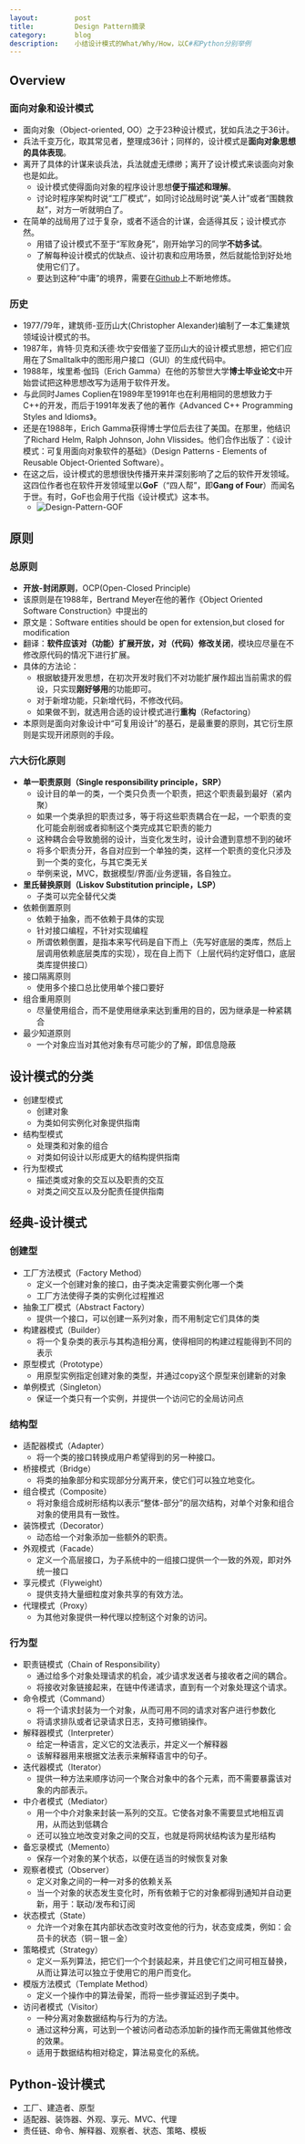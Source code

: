 ```yaml
---
layout:         post
title:          Design Pattern摘录
category:       blog
description:    小结设计模式的What/Why/How，以C#和Python分别举例
---
```


## Overview

### 面向对象和设计模式
- 面向对象（Object-oriented, OO）之于23种设计模式，犹如兵法之于36计。
- 兵法千变万化，取其常见者，整理成36计；同样的，设计模式是**面向对象思想的具体表现**。
- 离开了具体的计谋来谈兵法，兵法就虚无缥缈；离开了设计模式来谈面向对象也是如此。
	- 设计模式使得面向对象的程序设计思想**便于描述和理解**。
	- 讨论时程序架构时说“工厂模式”，如同讨论战局时说“美人计”或者“围魏救赵”，对方一听就明白了。
- 在简单的战局用了过于复杂，或者不适合的计谋，会适得其反；设计模式亦然。
	- 用错了设计模式不至于“军败身死”，刚开始学习的同学**不妨多试**。
	- 了解每种设计模式的优缺点、设计初衷和应用场景，然后就能恰到好处地使用它们了。
	- 要达到这种“中庸”的境界，需要在[Github](https://github.com/)上不断地修炼。

### 历史
- 1977/79年，建筑师-亚历山大(Christopher Alexander)编制了一本汇集建筑领域设计模式的书。
- 1987年，肯特·贝克和沃德·坎宁安借鉴了亚历山大的设计模式思想，把它们应用在了Smalltalk中的图形用户接口（GUI）的生成代码中。
- 1988年，埃里希·伽玛（Erich Gamma）在他的苏黎世大学**博士毕业论文**中开始尝试把这种思想改写为适用于软件开发。
- 与此同时James Coplien在1989年至1991年也在利用相同的思想致力于C++的开发，而后于1991年发表了他的著作《Advanced C++ Programming Styles and Idioms》。
- 还是在1988年，Erich Gamma获得博士学位后去往了美国。在那里，他结识了Richard Helm, Ralph Johnson, John Vlissides。他们合作出版了：《设计模式：可复用面向对象软件的基础》（Design Patterns - Elements of Reusable Object-Oriented Software）。
- 在这之后，设计模式的思想很快传播开来并深刻影响了之后的软件开发领域。这四位作者也在软件开发领域里以**GoF**（“四人帮”，即**Gang of Four**）而闻名于世。有时，GoF也会用于代指《设计模式》这本书。
	- ![Design-Pattern-GOF](https://raw.githubusercontent.com/wu-wenxiang/Media-WebLink/master/qiniu/d3982739435445939afcf1c492cddf08-Design-Pattern-GOF.png)


## 原则

### 总原则
- **开放-封闭原则**，OCP(Open-Closed Principle)
- 该原则是在1988年，Bertrand Meyer在他的著作《Object Oriented Software Construction》中提出的
- 原文是：Software entities should be open for extension,but closed for modification
- 翻译：**软件应该对（功能）扩展开放，对（代码）修改关闭**，模块应尽量在不修改原代码的情况下进行扩展。
- 具体的方法论：
	- 根据敏捷开发思想，在初次开发时我们不对功能扩展作超出当前需求的假设，只实现**刚好够用**的功能即可。
	- 对于新增功能，只新增代码，不修改代码。
	- 如果做不到，就选用合适的设计模式进行**重构**（Refactoring）
- 本原则是面向对象设计中“可复用设计”的基石，是最重要的原则，其它衍生原则是实现开闭原则的手段。

### 六大衍化原则

- **单一职责原则（Single responsibility principle，SRP）**
	- 设计目的单一的类，一个类只负责一个职责，把这个职责最到最好（紧内聚）
	- 如果一个类承担的职责过多，等于将这些职责耦合在一起，一个职责的变化可能会削弱或者抑制这个类完成其它职责的能力
	- 这种耦合会导致脆弱的设计，当变化发生时，设计会遭到意想不到的破坏
	- 将多个职责分开，各自对应到一个单独的类，这样一个职责的变化只涉及到一个类的变化，与其它类无关
	- 举例来说，MVC，数据模型/界面/业务逻辑，各自独立。
- **里氏替换原则（Liskov Substitution principle，LSP）**
	- 子类可以完全替代父类
- 依赖倒置原则
	- 依赖于抽象，而不依赖于具体的实现
	- 针对接口编程，不针对实现编程
	- 所谓依赖倒置，是指本来写代码是自下而上（先写好底层的类库，然后上层调用依赖底层类库的实现），现在自上而下（上层代码约定好借口，底层类库提供接口）
- 接口隔离原则
	- 使用多个接口总比使用单个接口要好
- 组合重用原则
	- 尽量使用组合，而不是使用继承来达到重用的目的，因为继承是一种紧耦合
- 最少知道原则
	- 一个对象应当对其他对象有尽可能少的了解，即信息隐蔽

## 设计模式的分类
- 创建型模式
	- 创建对象
	- 为类如何实例化对象提供指南
- 结构型模式
	- 处理类和对象的组合
	- 对类如何设计以形成更大的结构提供指南
- 行为型模式
	- 描述类或对象的交互以及职责的交互
	- 对类之间交互以及分配责任提供指南

## 经典-设计模式

### 创建型
- 工厂方法模式（Factory Method）
	- 定义一个创建对象的接口，由子类决定需要实例化哪一个类
	- 工厂方法使得子类的实例化过程推迟
- 抽象工厂模式（Abstract Factory）
	- 提供一个接口，可以创建一系列对象，而不用制定它们具体的类
- 构建器模式（Builder）
	- 将一个复杂类的表示与其构造相分离，使得相同的构建过程能得到不同的表示
- 原型模式（Prototype）
	- 用原型实例指定创建对象的类型，并通过copy这个原型来创建新的对象
- 单例模式（Singleton）
	- 保证一个类只有一个实例，并提供一个访问它的全局访问点

### 结构型
- 适配器模式（Adapter）
	- 将一个类的接口转换成用户希望得到的另一种接口。
- 桥接模式（Bridge）
	- 将类的抽象部分和实现部分分离开来，使它们可以独立地变化。
- 组合模式（Composite）
	- 将对象组合成树形结构以表示“整体-部分”的层次结构，对单个对象和组合对象的使用具有一致性。
- 装饰模式（Decorator）
	- 动态给一个对象添加一些额外的职责。
- 外观模式（Facade）
	- 定义一个高层接口，为子系统中的一组接口提供一个一致的外观，即对外统一接口
- 享元模式（Flyweight）
	- 提供支持大量细粒度对象共享的有效方法。
- 代理模式（Proxy）
	- 为其他对象提供一种代理以控制这个对象的访问。

### 行为型
- 职责链模式（Chain of Responsibility）
	- 通过给多个对象处理请求的机会，减少请求发送者与接收者之间的耦合。
	- 将接收对象链接起来，在链中传递请求，直到有一个对象处理这个请求。
- 命令模式（Command）
	- 将一个请求封装为一个对象，从而可用不同的请求对客户进行参数化
	- 将请求排队或者记录请求日志，支持可撤销操作。
- 解释器模式（Interpreter）
	- 给定一种语言，定义它的文法表示，并定义一个解释器
	- 该解释器用来根据文法表示来解释语言中的句子。
- 迭代器模式（Iterator）
	- 提供一种方法来顺序访问一个聚合对象中的各个元素，而不需要暴露该对象的内部表示。
- 中介者模式（Mediator）
	- 用一个中介对象来封装一系列的交互。它使各对象不需要显式地相互调用，从而达到低耦合
	- 还可以独立地改变对象之间的交互，也就是将网状结构该为星形结构
- 备忘录模式（Memento）
	- 保存一个对象的某个状态，以便在适当的时候恢复对象
- 观察者模式（Observer）
	- 定义对象之间的一种一对多的依赖关系
	- 当一个对象的状态发生变化时，所有依赖于它的对象都得到通知并自动更新，用于：联动/发布和订阅
- 状态模式（State）
	- 允许一个对象在其内部状态改变时改变他的行为，状态变成类，例如：会员卡的状态（铜－银－金）
- 策略模式（Strategy）
	- 定义一系列算法，把它们一个个封装起来，并且使它们之间可相互替换，从而让算法可以独立于使用它的用户而变化。
- 模版方法模式（Template Method）
	- 定义一个操作中的算法骨架，而将一些步骤延迟到子类中。
- 访问者模式（Visitor）
	- 一种分离对象数据结构与行为的方法。
	- 通过这种分离，可达到一个被访问者动态添加新的操作而无需做其他修改的效果。
	- 适用于数据结构相对稳定，算法易变化的系统。

## Python-设计模式
- 工厂、建造者、原型
- 适配器、装饰器、外观、享元、MVC、代理
- 责任链、命令、解释器、观察者、状态、策略、模板
